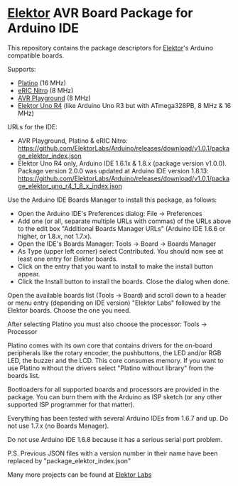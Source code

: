 # [Elektor](https://www.elektormagazine.com/) AVR Board Package for Arduino IDE
This repository contains the package descriptors for [Elektor](https://www.elektormagazine.com/labs/)'s Arduino compatible boards.

Supports:
- [Platino](https://www.elektormagazine.com/labs/platino-versatile-board-for-avr-microcontrollers-100892-150555) (16 MHz)
- [eRIC Nitro](https://www.elektormagazine.com/labs/eric-nitro-150308) (8 MHz)
- [AVR Playground](https://www.elektormagazine.com/labs/avr-playground-129009-2) (8 MHz)
- [Elektor Uno R4](https://www.elektormagazine.com/labs/elektorino-uno-r4-150790) (like Arduino Uno R3 but with ATmega328PB, 8 MHz & 16 MHz)

URLs for the IDE:
- AVR Playground, Platino & eRIC Nitro:
  https://github.com/ElektorLabs/Arduino/releases/download/v1.0.1/package_elektor_index.json
- Elektor Uno R4 only, Arduino IDE 1.6.1x & 1.8.x (package version v1.0.0). Package version 2.0.0 was updated at Arduino IDE version 1.8.13: 
  https://github.com/ElektorLabs/Arduino/releases/download/v1.0.1/package_elektor_uno_r4_1_8_x_index.json
 
Use the Arduino IDE Boards Manager to install this package, as follows:
- Open the Arduino IDE's Preferences dialog: File -> Preferences
- Add one (or all, separate multiple URLs with commas) of the URLs above to the edit box 
  "Additional Boards Manager URLs" (Arduino IDE 1.6.6 or higher, or 1.8.x, not 1.7.x).
- Open the IDE's Boards Manager: Tools -> Board -> Boards Manager
- As Type (upper left corner) select Contributed. You should now see at least one entry for Elektor boards.
- Click on the entry that you want to install to make the install button appear.
- Click the Install button to install the boards. Close the dialog when done.

Open the available boards list (Tools -> Board) and scroll down to a header or menu entry (depending on IDE version) "Elektor Labs" followed by
the Elektor boards. Choose the one you need.

After selecting Platino you must also choose the processor: Tools -> Processor

Platino comes with its own core that contains drivers for the on-board peripherals like the rotary encoder,
the pushbuttons, the LED and/or RGB LED, the buzzer and the LCD. This core consumes memory. If you want to use 
Platino without the drivers select "Platino without library" from the boards list.

Bootloaders for all supported boards and processors are provided in the package. You can burn them with the 
Arduino as ISP sketch (or any other supported ISP programmer for that matter).

Everything has been tested with several Arduino IDEs from 1.6.7 and up. Do not use 1.7.x (no Boards Manager).

Do not use Arduino IDE 1.6.8 because it has a serious serial port problem.

P.S. Previous JSON files with a version number in their name have been replaced by "package_elektor_index.json"

Many more projects can be found at [Elektor Labs](https://www.elektormagazine.com/labs/)
